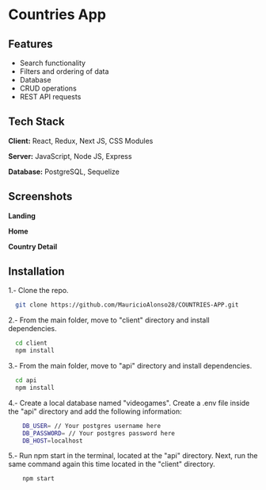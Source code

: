 # Countries App


## Features

- Search functionality
- Filters and ordering of data
- Database
- CRUD operations
- REST API requests


## Tech Stack

**Client:** React, Redux, Next JS, CSS Modules

**Server:** JavaScript, Node JS, Express

**Database:** PostgreSQL, Sequelize



## Screenshots

**Landing**



**Home**



**Country Detail**





## Installation

1.- Clone the repo.

```bash
  git clone https://github.com/MauricioAlonso28/COUNTRIES-APP.git
```

2.- From the main folder, move to "client" directory and install dependencies.

```bash
  cd client
  npm install
```

3.- From the main folder, move to "api" directory and install dependencies.

```bash
  cd api
  npm install
```

4.- Create a local database named "videogames". Create a .env file inside the "api" directory and add the following information:

```bash
    DB_USER= // Your postgres username here
    DB_PASSWORD= // Your postgres password here
    DB_HOST=localhost
```

5.- Run npm start in the terminal, located at the "api" directory. Next, run the same command again this time located in the "client" directory.

```bash
    npm start
```
